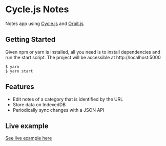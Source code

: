 # Cycle.js Notes

Notes app using [Cycle.js](https://cycle.js.org/) and [Orbit.js](http://orbitjs.com/)

## Getting Started

Given npm or yarn is installed, all you need is to install dependencies and run the start script. The project will be accessible at http://localhost:5000

```
$ yarn
$ yarn start
```
## Features

* Edit notes of a category that is identified by the URL
* Store data on IndexedDB
* Periodically sync changes with a JSON API

## Live example

[See live example here](https://jefersondaniel.com/cyclejs-notes/)
